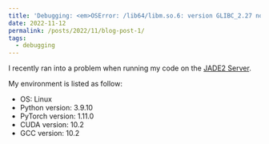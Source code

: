 ```yaml
---
title: 'Debugging: <em>OSError: /lib64/libm.so.6: version GLIBC_2.27 not found</em>'
date: 2022-11-12
permalink: /posts/2022/11/blog-post-1/
tags:
  - debugging
---
```


I recently ran into a problem when running my code on the [JADE2 Server](https://docs.jade.ac.uk/en/latest/). 

My environment is listed as follow:
+ OS: Linux
+ Python version: 3.9.10
+ PyTorch version: 1.11.0
+ CUDA version: 10.2
+ GCC version: 10.2


